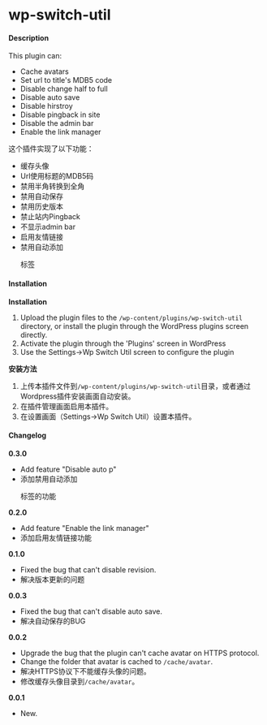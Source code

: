 wp-switch-util
==============

#### Description

This plugin can: 

* Cache avatars
* Set url to title's MDB5 code
* Disable change half to full
* Disable auto save
* Disable hirstroy
* Disable pingback in site
* Disable the admin bar
* Enable the link manager


这个插件实现了以下功能：

* 缓存头像
* Url使用标题的MDB5码
* 禁用半角转换到全角
* 禁用自动保存
* 禁用历史版本
* 禁止站内Pingback
* 不显示admin bar
* 启用友情链接
* 禁用自动添加<p>标签

#### Installation

**Installation**

1. Upload the plugin files to the `/wp-content/plugins/wp-switch-util` directory, or install the plugin through the WordPress plugins screen directly.
2. Activate the plugin through the 'Plugins' screen in WordPress
3. Use the Settings->Wp Switch Util screen to configure the plugin

**安装方法**

1. 上传本插件文件到`/wp-content/plugins/wp-switch-util`目录，或者通过Wordpress插件安装画面自动安装。
2. 在插件管理画面启用本插件。
3. 在设置画面（Settings->Wp Switch Util）设置本插件。


#### Changelog

**0.3.0**

* Add feature "Disable auto p"
* 添加禁用自动添加<p>标签的功能

**0.2.0**

* Add feature "Enable the link manager"
* 添加启用友情链接功能

**0.1.0**

* Fixed the bug that can't disable revision.
* 解决版本更新的问题

**0.0.3**

* Fixed the bug that can't disable auto save.
* 解决自动保存的BUG

**0.0.2**

* Upgrade the bug that the plugin can't cache avatar on HTTPS protocol.
* Change the folder that avatar is cached to `/cache/avatar`.
* 解决HTTPS协议下不能缓存头像的问题。
* 修改缓存头像目录到`/cache/avatar`。

**0.0.1**

* New.